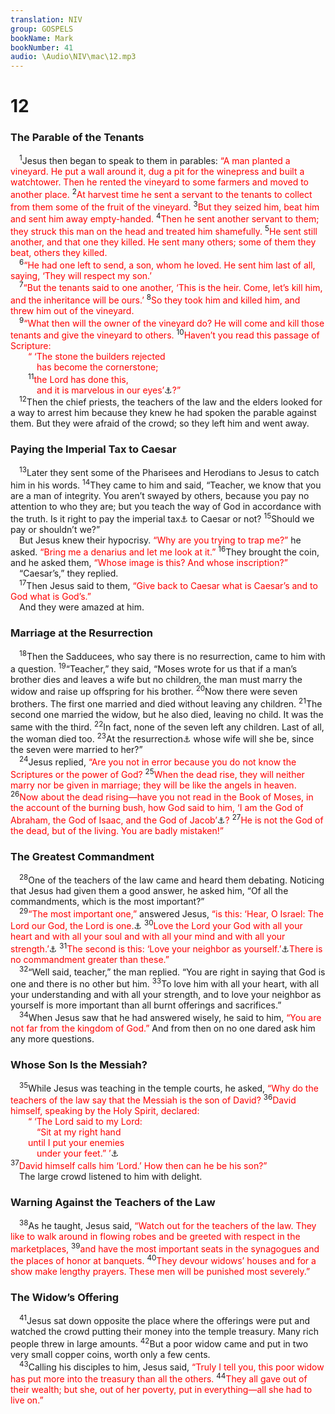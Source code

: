 ```yaml
---
translation: NIV
group: GOSPELS
bookName: Mark 
bookNumber: 41
audio: \Audio\NIV\mac\12.mp3
---
```


<div class="title"><h1>12</h1><h3>The Parable of the Tenants </h3></div>
<span class="verse mac_12_1"> <sup>1</sup>Jesus then began to speak to them in parables: <font color="red">“A man planted a vineyard. He put a wall around it, dug a pit for the winepress and built a watchtower. Then he rented the vineyard to some farmers and moved to another place.</font></span>
<span class="verse mac_12_2"><sup>2</sup><font color="red">At harvest time he sent a servant to the tenants to collect from them some of the fruit of the vineyard.</font></span>
<span class="verse mac_12_3"><sup>3</sup><font color="red">But they seized him, beat him and sent him away empty-handed.</font></span>
<span class="verse mac_12_4"><sup>4</sup><font color="red">Then he sent another servant to them; they struck this man on the head and treated him shamefully.</font></span>
<span class="verse mac_12_5"><sup>5</sup><font color="red">He sent still another, and that one they killed. He sent many others; some of them they beat, others they killed.</font><br/></span>
<span class="verse mac_12_6"> <sup>6</sup><font color="red">“He had one left to send, a son, whom he loved. He sent him last of all, saying, ‘They will respect my son.’</font><br/></span>
<span class="verse mac_12_7"> <sup>7</sup><font color="red">“But the tenants said to one another, ‘This is the heir. Come, let’s kill him, and the inheritance will be ours.’</font></span>
<span class="verse mac_12_8"><sup>8</sup><font color="red">So they took him and killed him, and threw him out of the vineyard.</font><br/></span>
<span class="verse mac_12_9"> <sup>9</sup><font color="red">“What then will the owner of the vineyard do? He will come and kill those tenants and give the vineyard to others.</font></span>
<span class="verse mac_12_10"><sup>10</sup><font color="red">Haven’t you read this passage of Scripture: </font><br/>  <font color="red">“ ‘The stone the builders rejected </font><br/>   <font color="red">has become the cornerstone;</font><br/></span>
<span class="verse mac_12_11">  <sup>11</sup><font color="red">the Lord has done this, </font><br/>   <font color="red">and it is marvelous in our eyes’</font><a data-toggle="tooltip" data-placement="bottom" title=" 12:11 Psalm 118:22,23 ">⚓</a><font color="red">?”</font><br/></span>
<span class="verse mac_12_12"> <sup>12</sup>Then the chief priests, the teachers of the law and the elders looked for a way to arrest him because they knew he had spoken the parable against them. But they were afraid of the crowd; so they left him and went away. <br/></span>
<div class="title"><h3>Paying the Imperial Tax to Caesar </h3></div>
<span class="verse mac_12_13"> <sup>13</sup>Later they sent some of the Pharisees and Herodians to Jesus to catch him in his words. </span>
<span class="verse mac_12_14"><sup>14</sup>They came to him and said, “Teacher, we know that you are a man of integrity. You aren’t swayed by others, because you pay no attention to who they are; but you teach the way of God in accordance with the truth. Is it right to pay the imperial tax<a data-toggle="tooltip" data-placement="bottom" title="A special tax levied on subject peoples, not on Roman citizens">⚓</a> to Caesar or not? </span>
<span class="verse mac_12_15"><sup>15</sup>Should we pay or shouldn’t we?” <br/> But Jesus knew their hypocrisy. <font color="red">“Why are you trying to trap me?”</font> he asked. <font color="red">“Bring me a denarius and let me look at it.”</font></span>
<span class="verse mac_12_16"><sup>16</sup>They brought the coin, and he asked them, <font color="red">“Whose image is this? And whose inscription?”</font><br/> “Caesar’s,” they replied. <br/></span>
<span class="verse mac_12_17"> <sup>17</sup>Then Jesus said to them, <font color="red">“Give back to Caesar what is Caesar’s and to God what is God’s.”</font><br/> And they were amazed at him. <br/></span>
<div class="title"><h3>Marriage at the Resurrection </h3></div>
<span class="verse mac_12_18"> <sup>18</sup>Then the Sadducees, who say there is no resurrection, came to him with a question. </span>
<span class="verse mac_12_19"><sup>19</sup>“Teacher,” they said, “Moses wrote for us that if a man’s brother dies and leaves a wife but no children, the man must marry the widow and raise up offspring for his brother. </span>
<span class="verse mac_12_20"><sup>20</sup>Now there were seven brothers. The first one married and died without leaving any children. </span>
<span class="verse mac_12_21"><sup>21</sup>The second one married the widow, but he also died, leaving no child. It was the same with the third. </span>
<span class="verse mac_12_22"><sup>22</sup>In fact, none of the seven left any children. Last of all, the woman died too. </span>
<span class="verse mac_12_23"><sup>23</sup>At the resurrection<a data-toggle="tooltip" data-placement="bottom" title="Some manuscripts resurrection, when people rise from the dead,">⚓</a> whose wife will she be, since the seven were married to her?” <br/></span>
<span class="verse mac_12_24"> <sup>24</sup>Jesus replied, <font color="red">“Are you not in error because you do not know the Scriptures or the power of God?</font></span>
<span class="verse mac_12_25"><sup>25</sup><font color="red">When the dead rise, they will neither marry nor be given in marriage; they will be like the angels in heaven.</font></span>
<span class="verse mac_12_26"><sup>26</sup><font color="red">Now about the dead rising—have you not read in the Book of Moses, in the account of the burning bush, how God said to him, ‘I am the God of Abraham, the God of Isaac, and the God of Jacob’</font><a data-toggle="tooltip" data-placement="bottom" title="Exodus 3:6">⚓</a><font color="red">?</font></span>
<span class="verse mac_12_27"><sup>27</sup><font color="red">He is not the God of the dead, but of the living. You are badly mistaken!”</font><br/></span>
<div class="title"><h3>The Greatest Commandment </h3></div>
<span class="verse mac_12_28"> <sup>28</sup>One of the teachers of the law came and heard them debating. Noticing that Jesus had given them a good answer, he asked him, “Of all the commandments, which is the most important?” <br/></span>
<span class="verse mac_12_29"> <sup>29</sup><font color="red">“The most important one,”</font> answered Jesus, <font color="red">“is this: ‘Hear, O Israel: The Lord our God, the Lord is one.</font><a data-toggle="tooltip" data-placement="bottom" title="Or The Lord our God is one Lord">⚓</a></span>
<span class="verse mac_12_30"><sup>30</sup><font color="red">Love the Lord your God with all your heart and with all your soul and with all your mind and with all your strength.’</font><a data-toggle="tooltip" data-placement="bottom" title="Deut. 6:4,5">⚓</a></span>
<span class="verse mac_12_31"><sup>31</sup><font color="red">The second is this: ‘Love your neighbor as yourself.’</font><a data-toggle="tooltip" data-placement="bottom" title="Lev. 19:18">⚓</a><font color="red">There is no commandment greater than these.”</font><br/></span>
<span class="verse mac_12_32"> <sup>32</sup>“Well said, teacher,” the man replied. “You are right in saying that God is one and there is no other but him. </span>
<span class="verse mac_12_33"><sup>33</sup>To love him with all your heart, with all your understanding and with all your strength, and to love your neighbor as yourself is more important than all burnt offerings and sacrifices.” <br/></span>
<span class="verse mac_12_34"> <sup>34</sup>When Jesus saw that he had answered wisely, he said to him, <font color="red">“You are not far from the kingdom of God.”</font> And from then on no one dared ask him any more questions. <br/></span>
<div class="title"><h3>Whose Son Is the Messiah? </h3></div>
<span class="verse mac_12_35"> <sup>35</sup>While Jesus was teaching in the temple courts, he asked, <font color="red">“Why do the teachers of the law say that the Messiah is the son of David?</font></span>
<span class="verse mac_12_36"><sup>36</sup><font color="red">David himself, speaking by the Holy Spirit, declared: </font><br/>  <font color="red">“ ‘The Lord said to my Lord:</font><br/>   <font color="red">“Sit at my right hand</font><br/>  <font color="red">until I put your enemies</font><br/>   <font color="red">under your feet.” ’</font><a data-toggle="tooltip" data-placement="bottom" title=" 12:36 Psalm 110:1 ">⚓</a><br/></span>
<span class="verse mac_12_37"><sup>37</sup><font color="red">David himself calls him ‘Lord.’ How then can he be his son?”</font><br/> The large crowd listened to him with delight. <br/></span>
<div class="title"><h3>Warning Against the Teachers of the Law </h3></div>
<span class="verse mac_12_38"> <sup>38</sup>As he taught, Jesus said, <font color="red">“Watch out for the teachers of the law. They like to walk around in flowing robes and be greeted with respect in the marketplaces,</font></span>
<span class="verse mac_12_39"><sup>39</sup><font color="red">and have the most important seats in the synagogues and the places of honor at banquets.</font></span>
<span class="verse mac_12_40"><sup>40</sup><font color="red">They devour widows’ houses and for a show make lengthy prayers. These men will be punished most severely.”</font><br/></span>
<div class="title"><h3>The Widow’s Offering </h3></div>
<span class="verse mac_12_41"> <sup>41</sup>Jesus sat down opposite the place where the offerings were put and watched the crowd putting their money into the temple treasury. Many rich people threw in large amounts. </span>
<span class="verse mac_12_42"><sup>42</sup>But a poor widow came and put in two very small copper coins, worth only a few cents. <br/></span>
<span class="verse mac_12_43"> <sup>43</sup>Calling his disciples to him, Jesus said, <font color="red">“Truly I tell you, this poor widow has put more into the treasury than all the others.</font></span>
<span class="verse mac_12_44"><sup>44</sup><font color="red">They all gave out of their wealth; but she, out of her poverty, put in everything—all she had to live on.”</font><br/></span>
